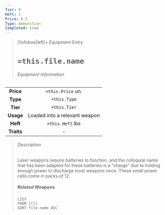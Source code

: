 ```yaml
---
Tier: 0
Heft: 1
Price: 0.5
Type: Ammunition
Completed: true
---
```

> [!infobox|left]+ Equipment Entry
> # `=this.file.name`
> ###### Equipment Information
|            |                               |
|:----------:|:-----------------------------:|
| **Price**  |       `=this.Price` un.       |
|  **Type**  |         `=this.Type`          |
|  **Tier**  |         `=this.Tier`          |
| **Usage**  | Loaded into a relevant weapon |
|  **Heft**  |       `=this.Heft` lbs        |
| **Traits** |               -               |
> ###### *Description*
> Laser weapons require batteries to function, and the colloquial name that has been adapted for these batteries is a "charge" due to holding enough power to discharge most weapons once. These small power cells come in packs of 12. 
> ##### Related Weapons
> ```dataview
> LIST 
> FROM [[]]
> SORT file.name ASC
> ```

